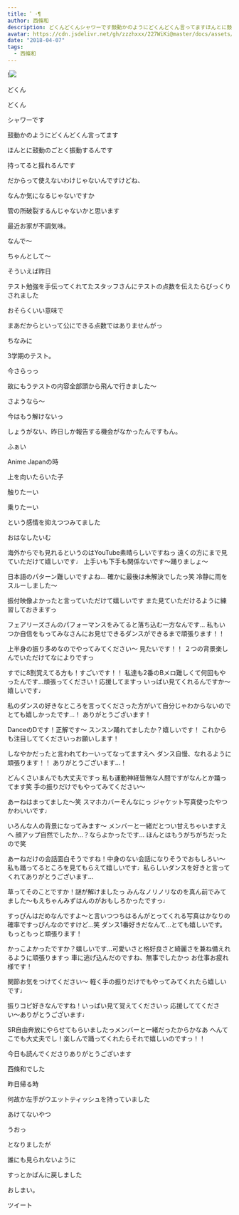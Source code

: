 ```yaml
---
title: ゜･¶
author: 西條和
description: どくんどくんシャワーです鼓動かのようにどくんどくん言ってますほんとに鼓動のごとく振動するんです...
avatar: https://cdn.jsdelivr.net/gh/zzzhxxx/227WiKi@master/docs/assets/photo/avatar/nagomi.jpg
date: "2018-04-07"
tags:
  - 西條和
---
```


!![](https://cdn.jsdelivr.net/gh/zzzhxxx/227WiKi-image@master/blog-image/nagomi-2018-04-07_1.jpg)









どくん








どくん









シャワーです









鼓動かのようにどくんどくん言ってます








ほんとに鼓動のごとく振動するんです










持ってると揺れるんです









だからって使えないわけじゃないんですけどね、







なんか気になるじゃないですか









管の所破裂するんじゃないかと思います









最近お家が不調気味。









なんで〜







ちゃんとして〜








そういえば昨日





テスト勉強を手伝ってくれてたスタッフさんにテストの点数を伝えたらびっくりされました








おそらくいい意味で







まあだからといって公にできる点数ではありませんがっ









ちなみに









3学期のテスト。








今さらっっ










故にもうテストの内容全部頭から飛んで行きました〜







さようなら〜







今はもう解けないっ








しょうがない、昨日しか報告する機会がなかったんですもん。











ふぁい







Anime Japanの時








上を向いたらいた子









触りたーい







乗りたーい







という感情を抑えつつみてました









おはなしたいむ




海外からでも見れるというのはYouTube素晴らしいですねっ
遠くの方にまで見ていただけて嬉しいです♩
上手いも下手も関係ないです〜踊りましょ〜





日本語のパターン難しいですよね…
確かに最後は未解決でしたっ笑
冷静に雨をスルーしました〜




振付映像よかったと言っていただけて嬉しいです
また見ていただけるように練習しておきますっ




フェアリーズさんのパフォーマンスをみてると落ち込む一方なんです…
私もいつか自信をもってみなさんにお見せできるダンスができるまで頑張ります！！





上半身の振り多めなのでやってみてください〜
見たいです！！
２つの背景楽しんでいただけてなによりですっ




すでに8割覚えてる方も！すごいです！！
私達も2番のBメロ難しくて何回もやったんです…頑張ってください！応援してますっ
いっぱい見てくれるんですか〜嬉しいです♩




私のダンスの好きなところを言ってくださった方がいて自分じゃわからないのでとても嬉しかったです…！
ありがとうございます！



DanceのDです！正解です〜
スンスン踊れてましたか？嬉しいです！
これからも注目しててくださいっお願いします！





しなやかだったと言われてわーいってなってますえへ
ダンス自慢、なれるように頑張ります！！
ありがとうございます…！






どんくさいまんでも大丈夫ですっ
私も運動神経皆無な人間ですがなんとか踊ってます笑
手の振りだけでもやってみてください〜





あーねはまってました〜笑
スマホカバーそんなにっ
ジャケット写真使ったやつかわいいです♩




いろんな人の背景になってみます〜
メンバーと一緒だとつい甘えちゃいますえへ
顔アップ自然でしたか…？ならよかったです…
ほんとはもうがちがちだったので笑





あーねだけの会話面白そうですね！中身のない会話になりそうでおもしろい〜
私も踊ってるところを見てもらえて嬉しいです♩私らしいダンスを好きと言ってくれてありがとうございます…





草ってそのことですか！謎が解けましたっ
みんなノリノリなのを真ん前でみてました〜もえちゃんみずはんのがおもしろかったですっ♩





すっぴんはだめなんですよ〜と言いつつちはるんがとってくれる写真はかなりの確率ですっぴんなのですけど…笑
ダンス1番好きだなんて…とても嬉しいです。
もっともっと頑張ります！






かっこよかったですか？嬉しいです…可愛いさと格好良さと綺麗さを兼ね備えれるように頑張りますっ
車に逃げ込んだのですね、無事でしたかっ
お仕事お疲れ様です！






関節お気をつけてください〜
軽く手の振りだけでもやってみてくれたら嬉しいです♩





振りコピ好きなんですね！いっぱい見て覚えてくださいっ
応援しててください〜ありがとうございます♩





SR自由奔放にやらせてもらいましたっメンバーと一緒だったからかなあ
へんてこでも大丈夫でし！楽しんで踊ってくれたらそれで嬉しいのですっ！！



今日も読んでくださりありがとうございます






西條和でした








昨日帰る時







何故か左手がウエットティッシュを持っていました





あけてないやつ







うおっ






となりましたが




誰にも見られないように









すっとかばんに戻しました








おしまい。


ツイート




